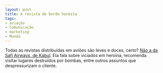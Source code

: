 ```yaml
---
layout: post
title: A revista de bordo honesta
tags:
- aviação
- Comunicação
- marketing
- Mundo
---
```


Todas as revistas distribuídas em aviões são leves e doces, certo? [Não a da Safi Airways, de Kabul](http://www.spiegel.de/international/world/a-716359.html). Ela fala sobre viciados em heroína, recomenda visitar lugares destruídos por bombas, entre outros assuntos que despressurizam o cliente.
